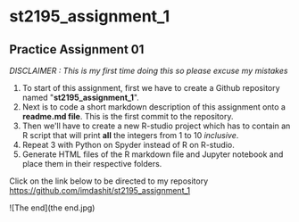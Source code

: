 # st2195_assignment_1

## Practice Assignment 01

_DISCLAIMER : This is my first time doing this so please excuse my mistakes_

1. To start of this assignment, first we have to create a Github repository named "**st2195_assignment_1**".
2. Next is to code a short markdown description of this assignment onto a **readme.md file**. This is the first commit to the repository.
3. Then we'll have to create a new R-studio project which has to contain an R script that will print **all** the integers from 1 to 10 _inclusive_.
4. Repeat 3 with Python on Spyder instead of R on R-studio.
5. Generate HTML files of the R markdown file and Jupyter notebook and place them in their respective folders.

Click on the link below to be directed to my repository
<https://github.com/imdashit/st2195_assignment_1>

![The end](the end.jpg)


